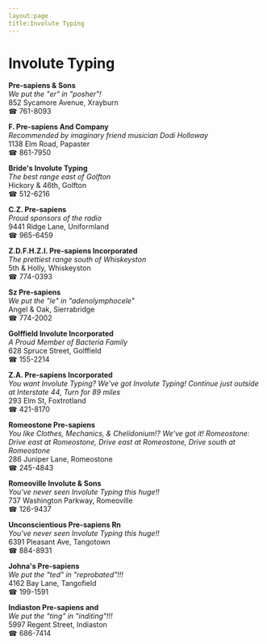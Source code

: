 ```yaml
---
layout:page
title:Involute Typing
---
```

# Involute Typing

**Pre-sapiens & Sons**  
_We put the "er" in "posher"!_  
852 Sycamore Avenue, Xrayburn  
☎ 761-8093



**F. Pre-sapiens And Company**  
_Recommended by imaginary friend musician Dodi Holloway_  
1138 Elm Road, Papaster  
☎ 861-7950



**Bride's Involute Typing**  
_The best range east of Golfton_  
Hickory & 46th, Golfton  
☎ 512-6216



**C.Z. Pre-sapiens**  
_Proud sponsors of the radio_  
9441 Ridge Lane, Uniformland  
☎ 965-6459



**Z.D.F.H.Z.I. Pre-sapiens Incorporated**  
_The prettiest range south of Whiskeyston_  
5th & Holly, Whiskeyston  
☎ 774-0393



**Sz Pre-sapiens**  
_We put the "le" in "adenolymphocele"_  
Angel & Oak, Sierrabridge  
☎ 774-2002



**Golffield Involute Incorporated**  
_A Proud Member of Bacteria Family_  
628 Spruce Street, Golffield  
☎ 155-2214



**Z.A. Pre-sapiens Incorporated**  
_You want Involute Typing? We've got Involute Typing! 
Continue just outside at Interstate 44, Turn for 89 miles_  
293 Elm St, Foxtrotland  
☎ 421-8170



**Romeostone Pre-sapiens**  
_You like Clothes, Mechanics, & Chelidonium!? We've got it! 
Romeostone: Drive east at Romeostone, Drive east at Romeostone, Drive south at Romeostone_  
286 Juniper Lane, Romeostone  
☎ 245-4843



**Romeoville Involute & Sons**  
_You've never seen Involute Typing this huge!!_  
737 Washington Parkway, Romeoville  
☎ 126-9437



**Unconscientious Pre-sapiens Rn**  
_You've never seen Involute Typing this huge!!_  
6391 Pleasant Ave, Tangotown  
☎ 884-8931



**Johna's Pre-sapiens**  
_We put the "ted" in "reprobated"!!!_  
4162 Bay Lane, Tangofield  
☎ 199-1591



**Indiaston Pre-sapiens and**  
_We put the "ting" in "inditing"!!!_  
5997 Regent Street, Indiaston  
☎ 686-7414



